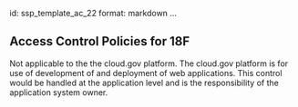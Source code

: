 id: ssp_template_ac_22
format: markdown
...
## Access Control Policies for 18F

Not applicable to the the cloud.gov platform. The cloud.gov platform is for use of development of and deployment of web applications. This control would be handled at the application level and is the responsibility of the application system owner.

